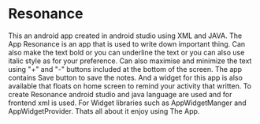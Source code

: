 # Resonance
This an android app created in android studio using XML and JAVA.
The App Resonance is an app that is used to write down important thing.
Can also make the text bold or you can underline the text or you can also use italic style as for your preference.
Can also maximise and minimize the text using "+" and "-" buttons included at the bottom of the screen.
The app contains Save button to save the notes.
And a widget for this app is also available that floats on home screen to remind your activity that written.
To create Resonance android studio and java language are used and for frontend xml is used.
For Widget libraries such as AppWidgetManger and AppWidgetProvider.
Thats all about it enjoy using  The App.

